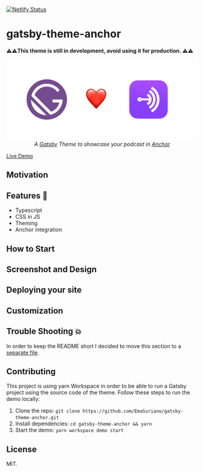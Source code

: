 [![Netlify Status](https://api.netlify.com/api/v1/badges/d472f990-9300-4406-a5a0-388ca0662966/deploy-status)](https://app.netlify.com/sites/gatsby-theme-anchor/deploys)

# gatsby-theme-anchor

**⚠️️️️️️⚠️This theme is still in development, avoid using it for production. ⚠️️⚠️**

<p align="center">
  <a href="https://gatsby-theme-anchor.netlify.com/">
    <img src="./docs/cover.jpeg" alt="Cover" />
  </a>
  <br />
  <i>
    A
    <a href="https://www.gatsbyjs.org/">Gatsby</a>
    Theme to showcase your podcast in
    <a href="https://anchor.fm/">Anchor</a>
  </i>
</p>

[Live Demo](https://gatsby-theme-anchor.netlify.com/)

## Motivation

## Features 🤹

- Typescript
- CSS in JS
- Theming
- Anchor integration

## How to Start

## Screenshot and Design

## Deploying your site

## Customization

## Trouble Shooting 💥

In order to keep the README short I decided to move this section to a [separate file](./docs/TROUBLESHOOTING.md).

## Contributing

This project is using yarn Workspace in order to be able to run a Gatsby project using the source code of the theme. Follow these steps to run the demo locally:

1.  Clone the repo: `git clone https://github.com/EmaSuriano/gatsby-theme-anchor.git`
2.  Install dependencies: `cd gatsby-theme-anchor && yarn`
3.  Start the demo: `yarn workspace demo start`

## License

MIT.
